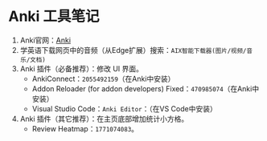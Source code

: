 # Anki 工具笔记

1. Anki官网：[Anki](https://apps.ankiweb.net/) 
2. 学英语下载网页中的音频（从Edge扩展）搜索：`AIX智能下载器(图片/视频/音乐/文档)`
3. Anki 插件（必备推荐）：修改 UI 界面。
   - AnkiConnect：`2055492159`（在Anki中安装）
   - Addon Reloader (for addon developers) Fixed：`470985074`（在Anki中安装）
   - Visual Studio Code：`Anki Editor`：（在VS Code中安装）
4. Anki 插件（其它推荐）：在主页底部增加统计小方格。
   - Review Heatmap：`1771074083`。